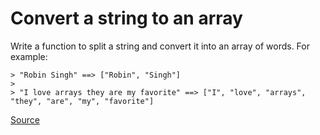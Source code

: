 # Convert a string to an array

Write a function to split a string and convert it into an array of words. For example:

```text
> "Robin Singh" ==> ["Robin", "Singh"]
>
> "I love arrays they are my favorite" ==> ["I", "love", "arrays", "they", "are", "my", "favorite"]
```

[Source](https://www.codewars.com/kata/57e76bc428d6fbc2d500036d/train/python)